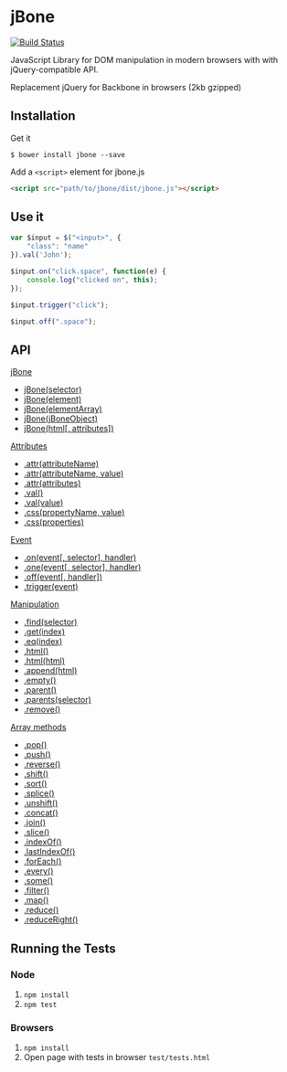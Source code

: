 # jBone 

[![Build Status](https://travis-ci.org/kupriyanenko/jbone.png?branch=master)](https://travis-ci.org/kupriyanenko/jbone)

JavaScript Library for DOM manipulation in modern browsers with with jQuery-compatible API.

Replacement jQuery for Backbone in browsers (2kb gzipped)

## Installation

Get it

```
$ bower install jbone --save
```

Add a ```<script>``` element for jbone.js

```html
<script src="path/to/jbone/dist/jbone.js"></script>
```

## Use it

```javascript
var $input = $("<input>", {
	"class": "name"
}).val('John');

$input.on("click.space", function(e) {
	console.log("clicked on", this);
});

$input.trigger("click");

$input.off(".space");
```

## API

[jBone](https://github.com/kupriyanenko/jbone/wiki/jBone)

* [jBone(selector)](https://github.com/kupriyanenko/jbone/wiki/jBone#jboneselector)
* [jBone(element)](https://github.com/kupriyanenko/jbone/wiki/jBone#jboneelement)
* [jBone(elementArray)](https://github.com/kupriyanenko/jbone/wiki/jBone#jboneelementarray)
* [jBone(jBoneObject)](https://github.com/kupriyanenko/jbone/wiki/jBone#jbonejboneobject)
* [jBone(html[, attributes])](https://github.com/kupriyanenko/jbone/wiki/jBone#jbonehtml-attributes)

[Attributes](https://github.com/kupriyanenko/jbone/wiki/Attributes)

* [.attr(attributeName)](https://github.com/kupriyanenko/jbone/wiki/Attributes#attrattributename)
* [.attr(attributeName, value)](https://github.com/kupriyanenko/jbone/wiki/Attributes#attrattributename-value)
* [.attr(attributes)](https://github.com/kupriyanenko/jbone/wiki/Attributes#attrattributes)
* [.val()](https://github.com/kupriyanenko/jbone/wiki/Attributes#val)
* [.val(value)](https://github.com/kupriyanenko/jbone/wiki/Attributes#valvalue)
* [.css(propertyName, value)](https://github.com/kupriyanenko/jbone/wiki/Attributes#csspropertyname-value)
* [.css(properties)](https://github.com/kupriyanenko/jbone/wiki/Attributes#cssproperties)

[Event](https://github.com/kupriyanenko/jbone/wiki/Event)

* [.on(event[, selector], handler)](https://github.com/kupriyanenko/jbone/wiki/Event#onevent-selector-handler)
* [.one(event[, selector], handler)](https://github.com/kupriyanenko/jbone/wiki/Event#oneevent-selector-handler)
* [.off(event[, handler])](https://github.com/kupriyanenko/jbone/wiki/Event#offevent-handler)
* [.trigger(event)](https://github.com/kupriyanenko/jbone/wiki/Event#triggerevent)

[Manipulation](https://github.com/kupriyanenko/jbone/wiki/Manipulation)

* [.find(selector)](https://github.com/kupriyanenko/jbone/wiki/Manipulation#findselector)
* [.get(index)](https://github.com/kupriyanenko/jbone/wiki/Manipulation#getindex)
* [.eq(index)](https://github.com/kupriyanenko/jbone/wiki/Manipulation#eqindex)
* [.html()](https://github.com/kupriyanenko/jbone/wiki/Manipulation#html)
* [.html(html)](https://github.com/kupriyanenko/jbone/wiki/Manipulation#htmlhtml)
* [.append(html)](https://github.com/kupriyanenko/jbone/wiki/Manipulation#appendhtml)
* [.empty()](https://github.com/kupriyanenko/jbone/wiki/Manipulation#empty)
* [.parent()](https://github.com/kupriyanenko/jbone/wiki/Manipulation#parent)
* [.parents(selector)](https://github.com/kupriyanenko/jbone/wiki/Manipulation#parentsselector)
* [.remove()](https://github.com/kupriyanenko/jbone/wiki/Manipulation#remove)

[Array methods](https://developer.mozilla.org/docs/Web/JavaScript/Reference/Global_Objects/Array/prototype#Methods)

* [.pop()](https://developer.mozilla.org/docs/JavaScript/Reference/Global_Objects/Array/pop)
* [.push()](https://developer.mozilla.org/docs/JavaScript/Reference/Global_Objects/Array/push)
* [.reverse()](https://developer.mozilla.org/docs/JavaScript/Reference/Global_Objects/Array/reverse)
* [.shift()](https://developer.mozilla.org/docs/JavaScript/Reference/Global_Objects/Array/shift)
* [.sort()](https://developer.mozilla.org/docs/JavaScript/Reference/Global_Objects/Array/sort)
* [.splice()](https://developer.mozilla.org/docs/JavaScript/Reference/Global_Objects/Array/splice)
* [.unshift()](https://developer.mozilla.org/docs/JavaScript/Reference/Global_Objects/Array/unshift)
* [.concat()](https://developer.mozilla.org/docs/JavaScript/Reference/Global_Objects/Array/concat)
* [.join()](https://developer.mozilla.org/docs/JavaScript/Reference/Global_Objects/Array/join)
* [.slice()](https://developer.mozilla.org/docs/JavaScript/Reference/Global_Objects/Array/slice)
* [.indexOf()](https://developer.mozilla.org/docs/JavaScript/Reference/Global_Objects/Array/indexOf)
* [.lastIndexOf()](https://developer.mozilla.org/docs/JavaScript/Reference/Global_Objects/Array/lastIndexOf)
* [.forEach()](https://developer.mozilla.org/docs/JavaScript/Reference/Global_Objects/Array/forEach)
* [.every()](https://developer.mozilla.org/docs/JavaScript/Reference/Global_Objects/Array/every)
* [.some()](https://developer.mozilla.org/docs/JavaScript/Reference/Global_Objects/Array/some)
* [.filter()](https://developer.mozilla.org/docs/JavaScript/Reference/Global_Objects/Array/filter)
* [.map()](https://developer.mozilla.org/docs/JavaScript/Reference/Global_Objects/Array/map)
* [.reduce()](https://developer.mozilla.org/docs/JavaScript/Reference/Global_Objects/Array/reduce)
* [.reduceRight()](https://developer.mozilla.org/docs/JavaScript/Reference/Global_Objects/Array/reduceRight)

## Running the Tests

### Node

1. ```npm install```
2. ```npm test```

### Browsers

1. ```npm install```
2. Open page with tests in browser ```test/tests.html```
